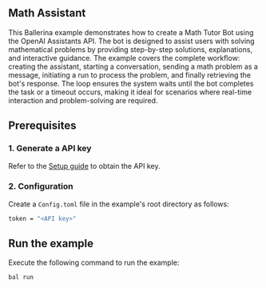 ## Math Assistant

This Ballerina example demonstrates how to create a Math Tutor Bot using the OpenAI Assistants API. The bot is designed to assist users with solving mathematical problems by providing step-by-step solutions, explanations, and interactive guidance. The example covers the complete workflow: creating the assistant, starting a conversation, sending a math problem as a message, initiating a run to process the problem, and finally retrieving the bot's response. The loop ensures the system waits until the bot completes the task or a timeout occurs, making it ideal for scenarios where real-time interaction and problem-solving are required.

## Prerequisites

### 1. Generate a API key

Refer to the [Setup guide](https://central.ballerina.io/ballerinax/openai.finetunes/latest#setup-guide) to obtain the API key.

### 2. Configuration

Create a `Config.toml` file in the example's root directory as follows:

```bash
token = "<API key>"
```

## Run the example

Execute the following command to run the example:

```bash
bal run
```